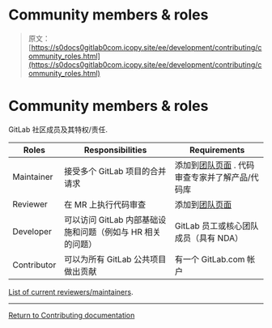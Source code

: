# Community members & roles

> 原文：[https://s0docs0gitlab0com.icopy.site/ee/development/contributing/community_roles.html](https://s0docs0gitlab0com.icopy.site/ee/development/contributing/community_roles.html)

# Community members & roles[](#community-members--roles "Permalink")

GitLab 社区成员及其特权/责任.

| Roles | Responsibilities | Requirements |
| --- | --- | --- |
| Maintainer | 接受多个 GitLab 项目的合并请求 | 添加到[团队页面](https://about.gitlab.com/company/team/) . 代码审查专家并了解产品/代码库 |
| Reviewer | 在 MR 上执行代码审查 | 添加到[团队页面](https://about.gitlab.com/company/team/) |
| Developer | 可以访问 GitLab 内部基础设施和问题（例如与 HR 相关的问题） | GitLab 员工或核心团队成员（具有 NDA） |
| Contributor | 可以为所有 GitLab 公共项目做出贡献 | 有一个 GitLab.com 帐户 |

[List of current reviewers/maintainers](https://about.gitlab.com/handbook/engineering/projects/#gitlab-ce).

* * *

[Return to Contributing documentation](index.html)